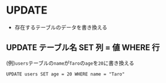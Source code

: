 # UPDATE
  
- 存在するテーブルのデータを書き換える
　　
## UPDATE テーブル名 SET 列 = 値 WHERE 行
(例)`users`テーブルの`name`が`Taro`の`age`を`20`に書き換える
```
UPDATE users SET age = 20 WHERE name = "Taro"
```
  
